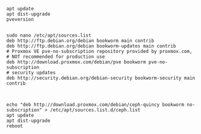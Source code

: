     apt update
    apt dist-upgrade 
    pveversion 


    sudo nano /etc/apt/sources.list
    deb http://ftp.debian.org/debian bookworm main contrib
    deb http://ftp.debian.org/debian bookworm-updates main contrib
    # Proxmox VE pve-no-subscription repository provided by proxmox.com,
    # NOT recommended for production use
    deb http://download.proxmox.com/debian/pve bookworm pve-no-subscription
    # security updates
    deb http://security.debian.org/debian-security bookworm-security main contrib



    echo "deb http://download.proxmox.com/debian/ceph-quincy bookworm no-subscription" > /etc/apt/sources.list.d/ceph.list 
    apt update 
    apt dist-upgrade 
    reboot
